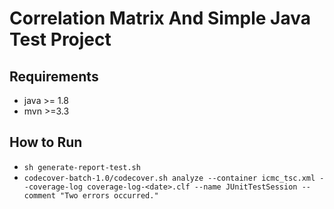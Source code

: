 # Correlation Matrix And Simple Java Test Project 

## Requirements
* java >= 1.8
* mvn >=3.3

## How to Run
* `sh generate-report-test.sh`
* `codecover-batch-1.0/codecover.sh analyze --container icmc_tsc.xml --coverage-log coverage-log-<date>.clf --name JUnitTestSession --comment "Two errors occurred."`
